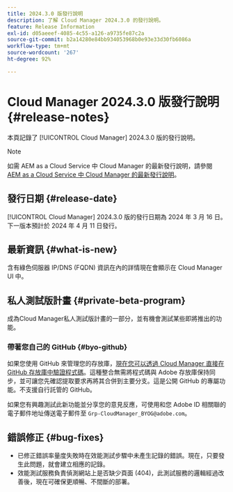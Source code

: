 ```yaml
---
title: 2024.3.0 版發行說明
description: 了解 Cloud Manager 2024.3.0 的發行說明。
feature: Release Information
exl-id: d05aeeef-4085-4c55-a126-a9735fe87c2a
source-git-commit: b2a14280e84bb934053968b0e93e33d30fb6086a
workflow-type: tm+mt
source-wordcount: '267'
ht-degree: 92%

---
```



# Cloud Manager 2024.3.0 版發行說明 {#release-notes}

本頁記錄了 [!UICONTROL Cloud Manager] 2024.3.0 版的發行說明。

>[!NOTE]
>
>如需 AEM as a Cloud Service 中 Cloud Manager 的最新發行說明，請參閱 [AEM as a Cloud Service 中 Cloud Manager 的最新發行說明](https://experienceleague.adobe.com/zh-hant/docs/experience-manager-cloud-service/content/release-notes/cloud-manager/current)。

## 發行日期 {#release-date}

[!UICONTROL Cloud Manager] 2024.3.0 版的發行日期為 2024 年 3 月 16 日。下一版本預計於 2024 年 4 月 11 日發行。

## 最新資訊 {#what-is-new}

含有綠色伺服器 IP/DNS (FQDN) 資訊在內的詳情現在會顯示在 Cloud Manager UI 中。

## 私人測試版計畫 {#private-beta-program}

成為Cloud Manager私人測試版計畫的一部分，並有機會測試某些即將推出的功能。

### 帶著您自己的 GitHub {#byo-github}

如果您使用 GitHub 來管理您的存放庫，[現在您可以透過 Cloud Manager 直接在 GitHub 存放庫中驗證程式碼](/help/managing-code/private-repositories.md)。這種整合無需將程式碼與 Adobe 存放庫保持同步，並可讓您先確認提取要求再將其合併到主要分支。這是公開 GitHub 的專屬功能。不支援自行託管的 GitHub。

如果您有興趣測試此新功能並分享您的意見反應，可使用和您 Adobe ID 相關聯的電子郵件地址傳送電子郵件至 `Grp-CloudManager_BYOG@adobe.com`。

## 錯誤修正 {#bug-fixes}

* 已修正錯誤率量度失敗時在效能測試步驟中未產生記錄的錯誤。現在，只要發生此問題，就會建立相應的記錄。
* 效能測試服務負責偵測網站上是否缺少頁面 (404)，此測試服務的邏輯經過改善後，現在可確保更順暢、不間斷的部署。
